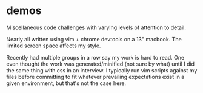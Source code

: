 demos
=====

Miscellaneous code challenges with varying levels of attention to detail. 

Nearly all written using vim + chrome devtools on a 13" macbook. The limited screen space affects my style.

Recently had multiple groups in a row say my work is hard to read. One even thought the work was generated/minified (not sure by what) until I did the same thing with css in an interview. I typically run vim scripts against my files before committing to fit whatever prevailing expectations exist in a given environment, but that's not the case here.


